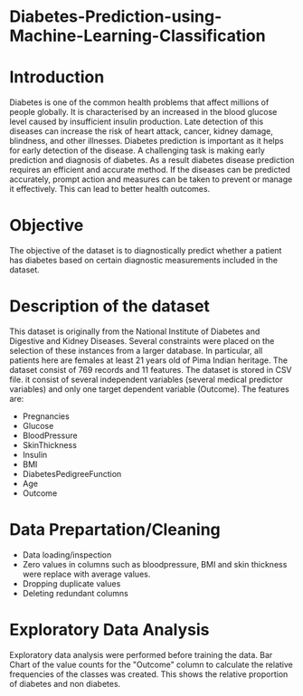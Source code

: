 # Diabetes-Prediction-using-Machine-Learning-Classification
# Introduction
Diabetes is one of the common health problems that affect millions of people globally. It is characterised by an increased in the blood glucose level caused by insufficient insulin production. Late detection of this diseases can increase the risk of heart attack, cancer, kidney damage, blindness, and other illnesses. Diabetes prediction is important as it helps for early detection of the disease. A challenging task is making early prediction and diagnosis of diabetes. As a result diabetes disease prediction requires an efficient and accurate method. If the diseases can be predicted accurately, prompt action and measures can be taken to prevent or manage it effectively. This can lead to better health outcomes. 
# Objective
The objective of the dataset is to diagnostically predict whether a patient has diabetes
based on certain diagnostic measurements included in the dataset.
# Description of the dataset
This dataset is originally from the National Institute of Diabetes and Digestive and Kidney Diseases.  Several constraints were placed
on the selection of these instances from a larger database. In particular, all patients here are females at least 21 years old of Pima Indian heritage. The dataset consist of 769 records and 11 features. The dataset is stored in CSV file. it consist of several independent variables (several medical predictor variables) and only one target dependent variable (Outcome). The features are:
- Pregnancies
- Glucose
- BloodPressure
- SkinThickness
- Insulin
- BMI
- DiabetesPedigreeFunction
- Age
- Outcome
# Data Prepartation/Cleaning
- Data loading/inspection
- Zero values in columns such as bloodpressure, BMI and skin thickness were replace with average values.
- Dropping duplicate values
- Deleting redundant columns
# Exploratory Data Analysis
Exploratory data analysis were performed before training the data. Bar Chart of the value counts for the "Outcome" column to calculate the relative frequencies of the classes was created. This shows the relative proportion of diabetes and non diabetes.


